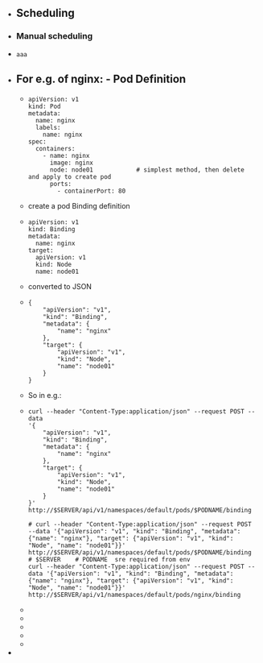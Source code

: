 - ## Scheduling
- ### Manual scheduling
- ```apl
  aaa
  ```
- For e.g. of nginx: - Pod Definition
	-
	- ```
	  apiVersion: v1
	  kind: Pod
	  metadata:
	    name: nginx
	    labels:
	      name: nginx
	  spec:
	    containers:
	      - name: nginx
	        image: nginx
	        node: node01			# simplest method, then delete and apply to create pod
	        ports:
	          - containerPort: 80
	  
	  ```
	- create a pod Binding definition
	- ```
	  apiVersion: v1
	  kind: Binding
	  metadata:
	    name: nginx
	  target:
	    apiVersion: v1
	    kind: Node
	    name: node01
	  
	  ```
	- converted to JSON
	- ```
	  {
	      "apiVersion": "v1",
	      "kind": "Binding",
	      "metadata": {
	          "name": "nginx"
	      },
	      "target": {
	          "apiVersion": "v1",
	          "kind": "Node",
	          "name": "node01"
	      }
	  }
	  
	  ```
	- So in e.g.:
	- ```
	  curl --header "Content-Type:application/json" --request POST --data 
	  '{
	      "apiVersion": "v1",
	      "kind": "Binding",
	      "metadata": {
	          "name": "nginx"
	      },
	      "target": {
	          "apiVersion": "v1",
	          "kind": "Node",
	          "name": "node01"
	      }
	  }' 
	  http://$SERVER/api/v1/namespaces/default/pods/$PODNAME/binding
	  
	  # curl --header "Content-Type:application/json" --request POST --data '{"apiVersion": "v1", "kind": "Binding", "metadata": {"name": "nginx"}, "target": {"apiVersion": "v1", "kind": "Node", "name": "node01"}}' http://$SERVER/api/v1/namespaces/default/pods/$PODNAME/binding
	  # $SERVER    # PODNAME  sre required from env
	  curl --header "Content-Type:application/json" --request POST --data '{"apiVersion": "v1", "kind": "Binding", "metadata": {"name": "nginx"}, "target": {"apiVersion": "v1", "kind": "Node", "name": "node01"}}' http://$SERVER/api/v1/namespaces/default/pods/nginx/binding
	  
	  ```
	-
	-
	-
	-
	-
-